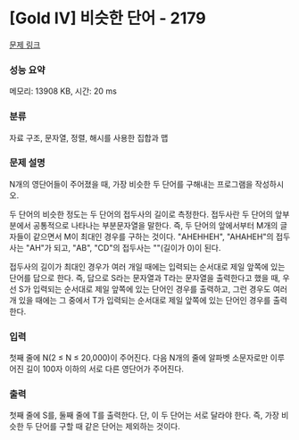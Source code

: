 # [Gold IV] 비슷한 단어 - 2179 

[문제 링크](https://www.acmicpc.net/problem/2179) 

### 성능 요약

메모리: 13908 KB, 시간: 20 ms

### 분류

자료 구조, 문자열, 정렬, 해시를 사용한 집합과 맵

### 문제 설명

<p>N개의 영단어들이 주어졌을 때, 가장 비슷한 두 단어를 구해내는 프로그램을 작성하시오.</p>

<p>두 단어의 비슷한 정도는 두 단어의 접두사의 길이로 측정한다. 접두사란 두 단어의 앞부분에서 공통적으로 나타나는 부분문자열을 말한다. 즉, 두 단어의 앞에서부터 M개의 글자들이 같으면서 M이 최대인 경우를 구하는 것이다. "AHEHHEH", "AHAHEH"의 접두사는 "AH"가 되고, "AB", "CD"의 접두사는 ""(길이가 0)이 된다.</p>

<p>접두사의 길이가 최대인 경우가 여러 개일 때에는 입력되는 순서대로 제일 앞쪽에 있는 단어를 답으로 한다. 즉, 답으로 S라는 문자열과 T라는 문자열을 출력한다고 했을 때, 우선 S가 입력되는 순서대로 제일 앞쪽에 있는 단어인 경우를 출력하고, 그런 경우도 여러 개 있을 때에는 그 중에서 T가 입력되는 순서대로 제일 앞쪽에 있는 단어인 경우를 출력한다.</p>

### 입력 

 <p>첫째 줄에 N(2 ≤ N ≤ 20,000)이 주어진다. 다음 N개의 줄에 알파벳 소문자로만 이루어진 길이 100자 이하의 서로 다른 영단어가 주어진다.</p>

### 출력 

 <p>첫째 줄에 S를, 둘째 줄에 T를 출력한다. 단, 이 두 단어는 서로 달라야 한다. 즉, 가장 비슷한 두 단어를 구할 때 같은 단어는 제외하는 것이다.</p>

